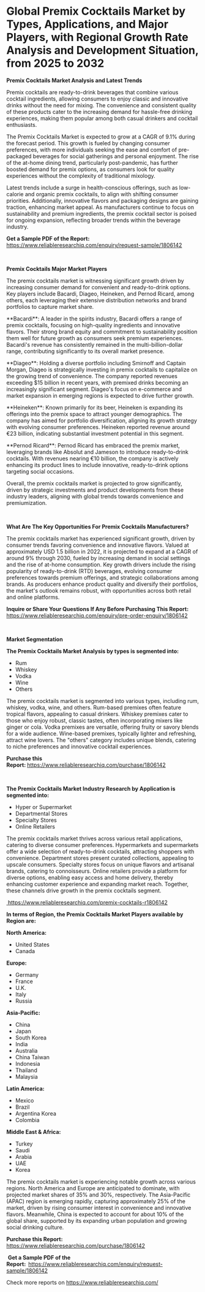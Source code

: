 <p><h1>Global Premix Cocktails Market by Types, Applications, and Major Players, with Regional Growth Rate Analysis and Development Situation, from 2025 to 2032</h1></p><p><strong>Premix Cocktails Market Analysis and Latest Trends</strong></p>
<p><p>Premix cocktails are ready-to-drink beverages that combine various cocktail ingredients, allowing consumers to enjoy classic and innovative drinks without the need for mixing. The convenience and consistent quality of these products cater to the increasing demand for hassle-free drinking experiences, making them popular among both casual drinkers and cocktail enthusiasts.</p><p>The Premix Cocktails Market is expected to grow at a CAGR of 9.1% during the forecast period. This growth is fueled by changing consumer preferences, with more individuals seeking the ease and comfort of pre-packaged beverages for social gatherings and personal enjoyment. The rise of the at-home dining trend, particularly post-pandemic, has further boosted demand for premix options, as consumers look for quality experiences without the complexity of traditional mixology.</p><p>Latest trends include a surge in health-conscious offerings, such as low-calorie and organic premix cocktails, to align with shifting consumer priorities. Additionally, innovative flavors and packaging designs are gaining traction, enhancing market appeal. As manufacturers continue to focus on sustainability and premium ingredients, the premix cocktail sector is poised for ongoing expansion, reflecting broader trends within the beverage industry.</p></p>
<p><strong>Get a Sample PDF of the Report:&nbsp;</strong> <a href="https://www.reliableresearchiq.com/enquiry/request-sample/1806142?utm_campaign=2196&utm_medium=2&utm_source=Github&utm_content=ia&utm_term=14022025&utm_id=premix-cocktails">https://www.reliableresearchiq.com/enquiry/request-sample/1806142</a></p>
<p>&nbsp;</p>
<p><strong>Premix Cocktails Major Market Players</strong></p>
<p><p>The premix cocktails market is witnessing significant growth driven by increasing consumer demand for convenient and ready-to-drink options. Key players include Bacardi, Diageo, Heineken, and Pernod Ricard, among others, each leveraging their extensive distribution networks and brand portfolios to capture market share.</p><p>**Bacardi**: A leader in the spirits industry, Bacardi offers a range of premix cocktails, focusing on high-quality ingredients and innovative flavors. Their strong brand equity and commitment to sustainability position them well for future growth as consumers seek premium experiences. Bacardi's revenue has consistently remained in the multi-billion-dollar range, contributing significantly to its overall market presence.</p><p>**Diageo**: Holding a diverse portfolio including Smirnoff and Captain Morgan, Diageo is strategically investing in premix cocktails to capitalize on the growing trend of convenience. The company reported revenues exceeding $15 billion in recent years, with premixed drinks becoming an increasingly significant segment. Diageo's focus on e-commerce and market expansion in emerging regions is expected to drive further growth.</p><p>**Heineken**: Known primarily for its beer, Heineken is expanding its offerings into the premix space to attract younger demographics. The company has aimed for portfolio diversification, aligning its growth strategy with evolving consumer preferences. Heineken reported revenue around €23 billion, indicating substantial investment potential in this segment.</p><p>**Pernod Ricard**: Pernod Ricard has embraced the premix market, leveraging brands like Absolut and Jameson to introduce ready-to-drink cocktails. With revenues nearing €10 billion, the company is actively enhancing its product lines to include innovative, ready-to-drink options targeting social occasions.</p><p>Overall, the premix cocktails market is projected to grow significantly, driven by strategic investments and product developments from these industry leaders, aligning with global trends towards convenience and premiumization.</p></p>
<p>&nbsp;</p>
<p><strong>What Are The Key Opportunities For Premix Cocktails Manufacturers?</strong></p>
<p><p>The premix cocktails market has experienced significant growth, driven by consumer trends favoring convenience and innovative flavors. Valued at approximately USD 1.5 billion in 2022, it is projected to expand at a CAGR of around 9% through 2030, fueled by increasing demand in social settings and the rise of at-home consumption. Key growth drivers include the rising popularity of ready-to-drink (RTD) beverages, evolving consumer preferences towards premium offerings, and strategic collaborations among brands. As producers enhance product quality and diversify their portfolios, the market's outlook remains robust, with opportunities across both retail and online platforms.</p></p>
<p><strong>Inquire or Share Your Questions If Any Before Purchasing This Report:</strong> <a href="https://www.reliableresearchiq.com/enquiry/pre-order-enquiry/1806142?utm_campaign=2196&utm_medium=2&utm_source=Github&utm_content=ia&utm_term=14022025&utm_id=premix-cocktails">https://www.reliableresearchiq.com/enquiry/pre-order-enquiry/1806142</a></p>
<p>&nbsp;</p>
<p><strong>Market Segmentation</strong></p>
<p><strong>The Premix Cocktails Market Analysis by types is segmented into:</strong></p>
<p><ul><li>Rum</li><li>Whiskey</li><li>Vodka</li><li>Wine</li><li>Others</li></ul></p>
<p><p>The premix cocktails market is segmented into various types, including rum, whiskey, vodka, wine, and others. Rum-based premixes often feature tropical flavors, appealing to casual drinkers. Whiskey premixes cater to those who enjoy robust, classic tastes, often incorporating mixers like ginger or cola. Vodka premixes are versatile, offering fruity or savory blends for a wide audience. Wine-based premixes, typically lighter and refreshing, attract wine lovers. The "others" category includes unique blends, catering to niche preferences and innovative cocktail experiences.</p></p>
<p><strong>Purchase this Report:&nbsp;</strong><a href="https://www.reliableresearchiq.com/purchase/1806142?utm_campaign=2196&utm_medium=2&utm_source=Github&utm_content=ia&utm_term=14022025&utm_id=premix-cocktails">https://www.reliableresearchiq.com/purchase/1806142</a></p>
<p>&nbsp;</p>
<p><strong>The Premix Cocktails Market Industry Research by Application is segmented into:</strong></p>
<p><ul><li>Hyper or Supermarket</li><li>Departmental Stores</li><li>Specialty Stores</li><li>Online Retailers</li></ul></p>
<p><p>The premix cocktails market thrives across various retail applications, catering to diverse consumer preferences. Hypermarkets and supermarkets offer a wide selection of ready-to-drink cocktails, attracting shoppers with convenience. Department stores present curated collections, appealing to upscale consumers. Specialty stores focus on unique flavors and artisanal brands, catering to connoisseurs. Online retailers provide a platform for diverse options, enabling easy access and home delivery, thereby enhancing customer experience and expanding market reach. Together, these channels drive growth in the premix cocktails segment.</p></p>
<p><a href="https://www.reliableresearchiq.com/premix-cocktails-r1806142?utm_campaign=2196&utm_medium=2&utm_source=Github&utm_content=ia&utm_term=14022025&utm_id=premix-cocktails">&nbsp;https://www.reliableresearchiq.com/premix-cocktails-r1806142</a></p>
<p><strong>In terms of Region, the Premix Cocktails Market Players available by Region are:</strong></p>
<p>
    <p> <strong> North America: </strong>
        <ul>
            <li>United States</li>
            <li>Canada</li>
        </ul>
        </p> 
    <p> <strong> Europe: </strong>
        <ul>
            <li>Germany</li>
            <li>France</li>
            <li>U.K.</li>
            <li>Italy</li>
            <li>Russia</li>
        </ul>
        </p> 
    <p> <strong> Asia-Pacific: </strong>
        <ul>
            <li>China</li>
            <li>Japan</li>
            <li>South Korea</li>
            <li>India</li>
            <li>Australia</li>
            <li>China Taiwan</li>
            <li>Indonesia</li>
            <li>Thailand</li>
            <li>Malaysia</li>
        </ul>
        </p> 
    <p> <strong> Latin America: </strong>
        <ul>
            <li>Mexico</li>
            <li>Brazil</li>
            <li>Argentina Korea</li>
            <li>Colombia</li>
        </ul>
        </p> 
    <p> <strong> Middle East & Africa: </strong>
        <ul>
            <li>Turkey</li>
            <li>Saudi</li>
            <li>Arabia</li>
            <li>UAE</li>
            <li>Korea</li>
        </ul>
    </p>
    </p>
<p><p>The premix cocktails market is experiencing notable growth across various regions. North America and Europe are anticipated to dominate, with projected market shares of 35% and 30%, respectively. The Asia-Pacific (APAC) region is emerging rapidly, capturing approximately 25% of the market, driven by rising consumer interest in convenience and innovative flavors. Meanwhile, China is expected to account for about 10% of the global share, supported by its expanding urban population and growing social drinking culture.</p></p>
<p><strong>Purchase this Report: </strong><a href="https://www.reliableresearchiq.com/purchase/1806142?utm_campaign=2196&utm_medium=2&utm_source=Github&utm_content=ia&utm_term=14022025&utm_id=premix-cocktails">https://www.reliableresearchiq.com/purchase/1806142</a></p>
<p>&nbsp;<strong>Get a Sample PDF of the Report:&nbsp;&nbsp;</strong><a href="https://www.reliableresearchiq.com/enquiry/request-sample/1806142?utm_campaign=2196&utm_medium=2&utm_source=Github&utm_content=ia&utm_term=14022025&utm_id=premix-cocktails">https://www.reliableresearchiq.com/enquiry/request-sample/1806142</a></p>
<p><strong></strong></p>
<p>Check more reports on <a href="https://www.reliableresearchiq.com/?utm_campaign=2196&utm_medium=2&utm_source=Github&utm_content=ia&utm_term=14022025&utm_id=premix-cocktails">https://www.reliableresearchiq.com/</a></p>